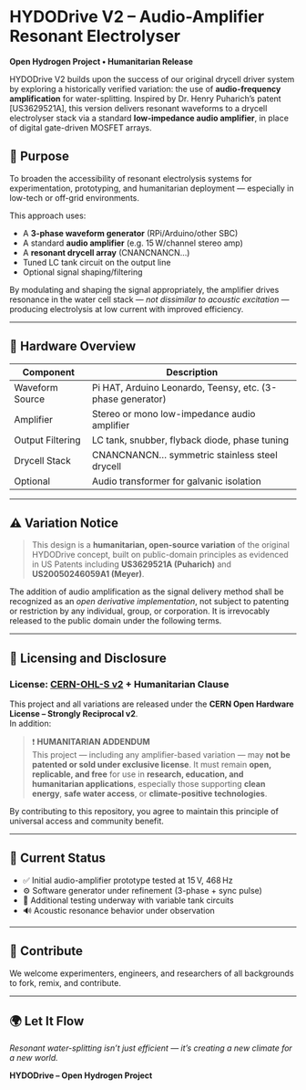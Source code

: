 # HYDODrive V2 – Audio-Amplifier Resonant Electrolyser

**Open Hydrogen Project • Humanitarian Release**

HYDODrive V2 builds upon the success of our original drycell driver system by exploring a historically verified variation: the use of **audio-frequency amplification** for water-splitting. Inspired by Dr. Henry Puharich’s patent [US3629521A], this version delivers resonant waveforms to a drycell electrolyser stack via a standard **low-impedance audio amplifier**, in place of digital gate-driven MOSFET arrays.

## 🎯 Purpose

To broaden the accessibility of resonant electrolysis systems for experimentation, prototyping, and humanitarian deployment — especially in low-tech or off-grid environments.

This approach uses:
- A **3-phase waveform generator** (RPi/Arduino/other SBC)
- A standard **audio amplifier** (e.g. 15 W/channel stereo amp)
- A **resonant drycell array** (CNANCNANCN…)
- Tuned LC tank circuit on the output line
- Optional signal shaping/filtering

By modulating and shaping the signal appropriately, the amplifier drives resonance in the water cell stack — *not dissimilar to acoustic excitation* — producing electrolysis at low current with improved efficiency.

---

## 🔧 Hardware Overview

| Component         | Description                                               |
|------------------|-----------------------------------------------------------|
| Waveform Source  | Pi HAT, Arduino Leonardo, Teensy, etc. (3-phase generator)|
| Amplifier        | Stereo or mono low-impedance audio amplifier              |
| Output Filtering | LC tank, snubber, flyback diode, phase tuning             |
| Drycell Stack    | CNANCNANCN… symmetric stainless steel drycell             |
| Optional         | Audio transformer for galvanic isolation                  |

---

## ⚠️ Variation Notice

> This design is a **humanitarian, open-source variation** of the original HYDODrive concept, built on public-domain principles as evidenced in US Patents including **US3629521A (Puharich)** and **US20050246059A1 (Meyer)**.

The addition of audio amplification as the signal delivery method shall be recognized as an *open derivative implementation*, not subject to patenting or restriction by any individual, group, or corporation. It is irrevocably released to the public domain under the following terms.

---

## 📜 Licensing and Disclosure

### License: [CERN-OHL-S v2](https://ohwr.org/cern_ohl_s_v2.txt) + Humanitarian Clause

This project and all variations are released under the **CERN Open Hardware License – Strongly Reciprocal v2**.  
In addition:

> ❗ **HUMANITARIAN ADDENDUM**  
> This project — including any amplifier-based variation — may **not be patented or sold under exclusive license**. It must remain **open, replicable, and free** for use in **research, education, and humanitarian applications**, especially those supporting **clean energy**, **safe water access**, or **climate-positive technologies**.

By contributing to this repository, you agree to maintain this principle of universal access and community benefit.

---

## 🧪 Current Status

- ✅ Initial audio-amplifier prototype tested at 15 V, 468 Hz
- ⚙️ Software generator under refinement (3-phase + sync pulse)
- 🔄 Additional testing underway with variable tank circuits
- 🔊 Acoustic resonance behavior under observation

---

## 🤝 Contribute

We welcome experimenters, engineers, and researchers of all backgrounds to fork, remix, and contribute.

---

## 🌍 Let It Flow

*Resonant water-splitting isn’t just efficient — it’s creating a new climate for a new world.*

**HYDODrive – Open Hydrogen Project**

